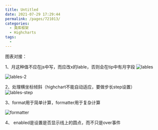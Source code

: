 ```yaml
---
title: Untitled
date: 2021-07-29 17:29:44
permalink: /pages/721013/
categories:
  - 类库框架
  - Highcharts
tags:
  - 
---
```


图表对接：

1、月这种值不应在js中写，而应改x的lable，否则会在tip中有月字段 ![lables](/Users/liyang/项目/011-我的博文/image-store/blog/library/echarts/lables.png)

![lables-2](/Users/liyang/项目/011-我的博文/image-store/blog/library/echarts/lables-2.png)

2、处理横坐标倾斜（highchart不能自动适应，要做步长step设置） ![lables-step](/Users/liyang/项目/011-我的博文/image-store/blog/library/echarts/lables-step.png)

3、format用于简单计算，formatter用于复杂计算

![formatter](/Users/liyang/项目/011-我的博文/image-store/blog/library/echarts/formatter.png)

4、 enabled是设置是否显示线上的圆点，而不只是over事件
